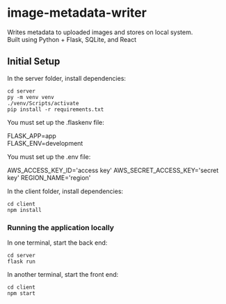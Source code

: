 # image-metadata-writer

Writes metadata to uploaded images and stores on local system.</br>
Built using Python + Flask, SQLite, and React

## Initial Setup

In the server folder, install dependencies:

```shell
cd server
py -m venv venv
./venv/Scripts/activate
pip install -r requirements.txt
```

You must set up the .flaskenv file:

FLASK_APP=app<br/>
FLASK_ENV=development<br/>

You must set up the .env file:

AWS_ACCESS_KEY_ID='access key'
AWS_SECRET_ACCESS_KEY='secret key'
REGION_NAME='region'

In the client folder, install dependencies:

```shell
cd client
npm install
```

### Running the application locally

In one terminal, start the back end:

```shell
cd server
flask run
```

In another terminal, start the front end:

```shell
cd client
npm start
```
